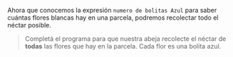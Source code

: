 Ahora que conocemos la expresión `numero de bolitas Azul` para saber cuántas flores blancas hay en una parcela, podremos recolectar todo el néctar posible. 

> Completá el programa para que nuestra abeja recolecte el néctar de **todas** las flores que hay en la parcela. Cada flor es una bolita azul. 